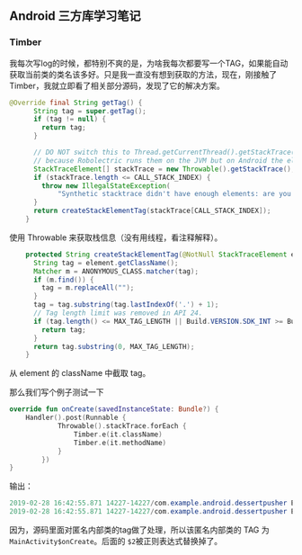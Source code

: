 ## Android 三方库学习笔记

### Timber

我每次写log的时候，都特别不爽的是，为啥我每次都要写一个TAG，如果能自动获取当前类的类名该多好。只是我一直没有想到获取的方法，现在，刚接触了Timber，我就立即看了相关部分源码，发现了它的解决方案。

```java
@Override final String getTag() {
      String tag = super.getTag();
      if (tag != null) {
        return tag;
      }

      // DO NOT switch this to Thread.getCurrentThread().getStackTrace(). The test will pass
      // because Robolectric runs them on the JVM but on Android the elements are different.
      StackTraceElement[] stackTrace = new Throwable().getStackTrace();
      if (stackTrace.length <= CALL_STACK_INDEX) {
        throw new IllegalStateException(
            "Synthetic stacktrace didn't have enough elements: are you using proguard?");
      }
      return createStackElementTag(stackTrace[CALL_STACK_INDEX]);
    }
```

使用 Throwable 来获取栈信息（没有用线程，看注释解释）。

```java
    protected String createStackElementTag(@NotNull StackTraceElement element) {
      String tag = element.getClassName();
      Matcher m = ANONYMOUS_CLASS.matcher(tag);
      if (m.find()) {
        tag = m.replaceAll("");
      }
      tag = tag.substring(tag.lastIndexOf('.') + 1);
      // Tag length limit was removed in API 24.
      if (tag.length() <= MAX_TAG_LENGTH || Build.VERSION.SDK_INT >= Build.VERSION_CODES.N) {
        return tag;
      }
      return tag.substring(0, MAX_TAG_LENGTH);
    }
```

从 element 的 className 中截取 tag。

那么我们写个例子测试一下

```kotlin
override fun onCreate(savedInstanceState: Bundle?) {
    Handler().post(Runnable {
            Throwable().stackTrace.forEach {
                Timber.e(it.className)
                Timber.e(it.methodName)
            }
        })
}
```

输出：

```java
2019-02-28 16:42:55.871 14227-14227/com.example.android.dessertpusher E/MainActivity$onCreate: com.example.android.dessertpusher.MainActivity$onCreate$2
2019-02-28 16:42:55.871 14227-14227/com.example.android.dessertpusher E/MainActivity$onCreate: run
```

因为，源码里面对匿名内部类的tag做了处理，所以该匿名内部类的 TAG 为 `MainActivity$onCreate`。后面的 `$2`被正则表达式替换掉了。

